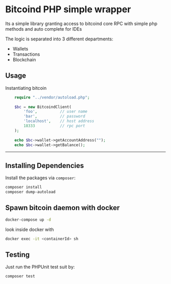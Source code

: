 
# Bitcoind PHP simple wrapper
Its a simple library granting access to bitcoind core RPC with simple php methods and auto complete for IDEs

The logic is separated into 3 different departments:
 - Wallets
 - Transactions
 - Blockchain

## Usage
Instantiating bitcoin
```php
    require "../vendor/autoload.php";
    
    $bc = new BitcoindClient(
        'foo',          // user name
        'bar',          // password
        'localhost',    // host address
        18333           // rpc port
    );
        
    echo $bc->wallet->getAccountAddress("");
    echo $bc->wallet->getBalance();
```

--------------------
## Installing Dependencies
Install the packages via `composer`:
```sh
composer install
composer dump-autoload
```

## Spawn bitcoin daemon with docker
```bash
docker-compose up -d
```
look inside docker with
```bash
docker exec -it <containerId> sh
```

## Testing
Just run the PHPUnit test suit by:
```sh
composer test
```